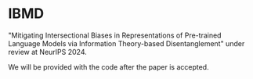 # IBMD
"Mitigating Intersectional Biases in Representations of Pre-trained Language Models via Information Theory-based Disentanglement" under review at NeurIPS 2024.

We will be provided with the code after the paper is accepted.
